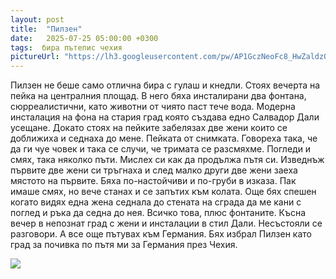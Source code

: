 ```yaml
---
layout: post
title:  "Пилзен"
date:   2025-07-25 05:00:00 +0300
tags:  бира пътепис чехия
pictureUrl: "https://lh3.googleusercontent.com/pw/AP1GczNeoFc8_HwZaldzQahU0UNWoLK4wF1N-nTciku0_6CKN1UNoiGoFWsX8albChr_6HmwIw1vCwCdhZrUY_7mtCtNxsqaQuPX-dO0wV_7l6W99bo82pSJsNC7CA-HNUoAvy38z2-1FtpOzjLWErFol6Ni6Sb4eMs9vMWNcaXKlEnmARmWb8jqpLwp8L7kgYe3fJXjVivN69iOmMtXl54Rpz1gAA89rpuRO_Ge_o4KteemXEzIXsO5QmEqMTtzKz_kYT2sqUYD9ACA_LqREFcnHWC9iIkfeSA7GQK_3FQlIJ5_f2m2VJEbxlQ9NnpeQHeWJFL4IieY_MHOcQloW_UpYj5BIBBYcCXS7QFQJYBVOm21RoC81-octmrEspbe2YVFES69Z4Z-GA_6I97x9jTrdIauqHZdUX9VU6BFWpfYbKqC6Rfv-l7IG1fN6-kOqXBkueMn2NNWAziBBg1qNshHoz6JEmDzGCAqaCT3Fsf3uTnXwrat4qtmZeXSTUxIFwelZ167HTEX4muXqoaLFt8PA4lFeYczUuOsgnp7L_Vxagq4c13I8jQZSf-RL5WmK-g-OI5iaxR3vGpFXm_WeMin3N6-hUpcmKyRyEGdaBm9S44zeb5MD2QYCtqfjQr8POzsou36CfISxVqdBKeQ9GxPnksOq4UoJ5SfOcrWQUE-rXU6lisBj88Dnhx-6FvzE1RM7odLczVHmN8msdHpzVZLk813a5_rn1cLjDZUV-EXCTXQzQ9xzy7yO8Af9KBSwiao5PlhZTBIGlhsG3Tje9jqSLN5uW-hUci_OZR_wpiH7uFayCFCdzyP0SFzNnEbgYbzbmYmWCKiPw-3lO11JlJccjEbwMvFEl-TTu1pYJn6DAxhENk3SYay9QPAg0c4FkWuFXbu8Q7iYeM3I6iGPHvMp4a0BtKvhwLkSp0-htl__nf97WqRD7XhuAKv=w540-h374-no"
---
```

Пилзен не беше само отлична бира с гулаш и кнедли.
Стоях вечерта на пейка на централния площад.
В него бяха инсталирани два фонтана, сюрреалистични, като животни от чиято паст тече вода.
Модерна инсталация на фона на стария град която създава едно Салвадор Дали усещане. Докато 
стоях на пейките забелязах две жени които се доближиха и седнаха до мене. Пейката от снимката.
Говореха така, че да ги чуе човек и така се случи, че тримата се разсмяхме.
Погледи и смях, така няколко пъти. Мислех си как да продължа пътя си.
Изведнъж първите две жени си тръгнаха и след малко други две жени заеха мястото на първите.
Бяха по-настойчиви и по-груби в изказа. Пак имаше смях, но вече станах и се запътих към колата.
Още бях спешен когато видях една жена седнала до стената на сграда да ме кани с поглед и ръка да седна до нея.
Всичко това, плюс фонтаните. Късна вечер в непознат град с жени и инсталации в стил Дали.
Несъстояли се разговори. А все още пътувах към Германия.
Бях избрал Пилзен като град за почивка по пътя ми за Германия през Чехия.  

![]({{page.pictureUrl}})